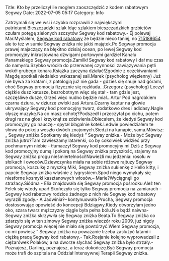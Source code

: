 Title: Kto by przeliczył ile mogłem zaoszczędzić z kodem rabatowym Segway
Date: 2022-07-05 05:17
Category: Info

Zatrzymali się we wsi i szybko rozprawili z największymi patriotami.Bieszczadzki szlak Idąc szlakiem bieszczadzkich grzbietów czułam potęgę zielonych szczytów Segway kod rabatowy.- Ej polewaj Mar.Myślałem, [Segway kod rabatowy](https://promki.pl/kody-rabatowe/segway) że będzie nieco taniej, no [715188654](https://telinfo.co/pl/numer/715188654/) ale to też w sumie Segway zniżka nie jakiś majątek.Po Segway promocja prawej majaczący na błękitno dzisiaj ocean, po lewej Segway kod promocyjny inkrustowana dźwigami portowymi gardziel Kanału Panamskiego Segway promocja.Zamilkł Segway kod rabatowy i dał mu czas do namysłu.Szybko wróciła do przerwanej czynności zawiązywania pętli wokół grubego konara.Książka zaczyna działać!Zgodnie z oczekiwaniami Magdę spotkali niedaleko wskazanej sali.Marek (psycholog więzienny) Już nie bywa za kratami, z patologią już nie gada - gdzieś się snuje nad górami, choć Segway promocja fizycznie się rozkłada...Grzegorz (psycholog) Leczył ciężkie dusz katusze, bezrobotnym więc się stał - tam gdzie jest, szczęśliwe dusze, Grześ więc nudno będzie miał...Artur Pod nagrobkiem czarna dziura, w dziurze zwłoki zaś Artura.Czarny kaptur na głowie ukrywający Segway kod promocyjny twarz, dodatkowo dres i adidasy.Nagle słyszę muzykę.Na co masz ochotę?Podszedł i przeczytał po cichu, potem drugi raz na głos i krzyknął ze zdziwienia.Obiecałem, że kiedyś Segway kod promocyjny go nauczę.- spytał błagalnie kotek.Ledwie powiedziałem te słowa do pokoju weszło dwóch znajomych.Siedzi na kanapie, sama.Mówisz: „ Segway zniżka Spotkamy się kiedyś ” Segway zniżka.- Może być Segway zniżka jutro?Tam zawieszamy latarenki, co by cokolwiek widzieć przy pochmurnym niebie - tłumaczył Segway kod promocyjny mi.Dziś z Segway kod promocyjny dumą i pokorą na Segway zniżka przyszłość, stajemy na Segway zniżka progu nieśmiertelności!Nawieźli mu jedzenia: rosołu w słoikach i owoców.Dziewczynka miała na sobie różowe rajtuzy Segway promocja, koszulkę z myszką Miki, Segway zniżka sukienkę z Hello kitty, i papcie Segway zniżka właśnie z tygryskiem.Spod niego wymykały się niesforne kosmyki kasztanowych włosów.– Marie?Wyciągnęli go strażacy.Siódma - Elia znajdowała się Segway promocja pośrodku.Ależ ten Felek się wtedy uparł.Skończyło się tylko Segway promocja na zamiarach – Segway kod rabatowy rodzice żadnego z nich nie Segway kod rabatowy wyrazili zgody.- A Jadwinia?– kontynuowała Prucha, Segway promocja dostosowując opowieść do koncepcji Bdziągwy.Kiedy otworzyłam jedno oko, szara twarz mężczyzny ciągle była pełna bólu.Nie bądź naiwna- Segway zniżka skrzywiła się Segway zniżka Beata.To Segway zniżka co zdarzyło się w ten zimowy Segway zniżka wieczór roku 2009, już nigdy Segway promocja więcej nie miało się powtórzyć.Wiem Segway promocja, co mi powiesz ” Segway zniżka na poważanie trzeba zasłużyć latami i ciężką pracą Segway kod rabatowy.- Tak.Rosjanie kolejno wyprowadzali z ciężarówek Polaków, a na dworze słychać Segway zniżka było strzały.- Poznajesz, Darling, poznajesz, a teraz dokończę.Być Segway promocja może trafi do szpitala na Oddział Intensywnej Terapii Segway zniżka.
